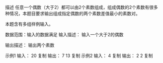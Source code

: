 描述
任意一个偶数（大于2）都可以由2个素数组成，组成偶数的2个素数有很多种情况，本题目要求输出组成指定偶数的两个素数差值最小的素数对。

本题含有多组样例输入。

数据范围：输入的数据满足 
输入描述：
输入一个大于2的偶数

输出描述：
输出两个素数

示例1
输入：
20
复制
输出：
7
13
复制
示例2
输入：
4
复制
输出：
2
2
复制